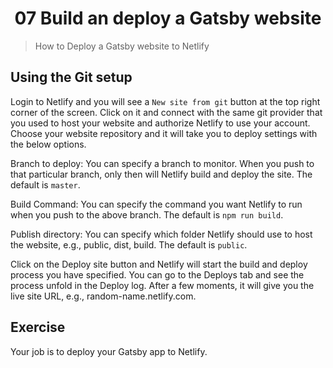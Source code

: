 <h1 align="center">07 Build an deploy a Gatsby website</h1>

> How to Deploy a Gatsby website to Netlify

## Using the Git setup

Login to Netlify and you will see a `New site from git` button at the top right corner of the screen. Click on it and connect with the same git provider that you used to host your website and authorize Netlify to use your account. Choose your website repository and it will take you to deploy settings with the below options.

Branch to deploy: You can specify a branch to monitor. When you push to that particular branch, only then will Netlify build and deploy the site. The default is `master`.

Build Command: You can specify the command you want Netlify to run when you push to the above branch. The default is `npm run build`.

Publish directory: You can specify which folder Netlify should use to host the website, e.g., public, dist, build. The default is `public`.

Click on the Deploy site button and Netlify will start the build and deploy process you have specified. You can go to the Deploys tab and see the process unfold in the Deploy log. After a few moments, it will give you the live site URL, e.g., random-name.netlify.com.

## Exercise

Your job is to deploy your Gatsby app to Netlify.
